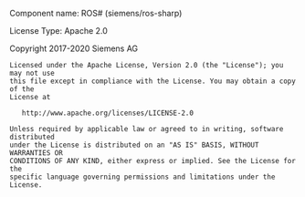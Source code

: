 Component name: ROS# (siemens/ros-sharp)

License Type: Apache 2.0

Copyright 2017-2020 Siemens AG

```
Licensed under the Apache License, Version 2.0 (the "License"); you may not use
this file except in compliance with the License. You may obtain a copy of the 
License at

   http://www.apache.org/licenses/LICENSE-2.0

Unless required by applicable law or agreed to in writing, software distributed 
under the License is distributed on an "AS IS" BASIS, WITHOUT WARRANTIES OR 
CONDITIONS OF ANY KIND, either express or implied. See the License for the 
specific language governing permissions and limitations under the License.
```